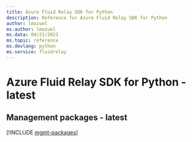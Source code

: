 ```yaml
---
title: Azure Fluid Relay SDK for Python
description: Reference for Azure Fluid Relay SDK for Python
author: lmazuel
ms.author: lmazuel
ms.data: 04/21/2023
ms.topic: reference
ms.devlang: python
ms.service: fluidrelay
---
```

# Azure Fluid Relay SDK for Python - latest

## Management packages - latest
[!INCLUDE [mgmt-packages](fluid-relay-mgmt-index.md)]